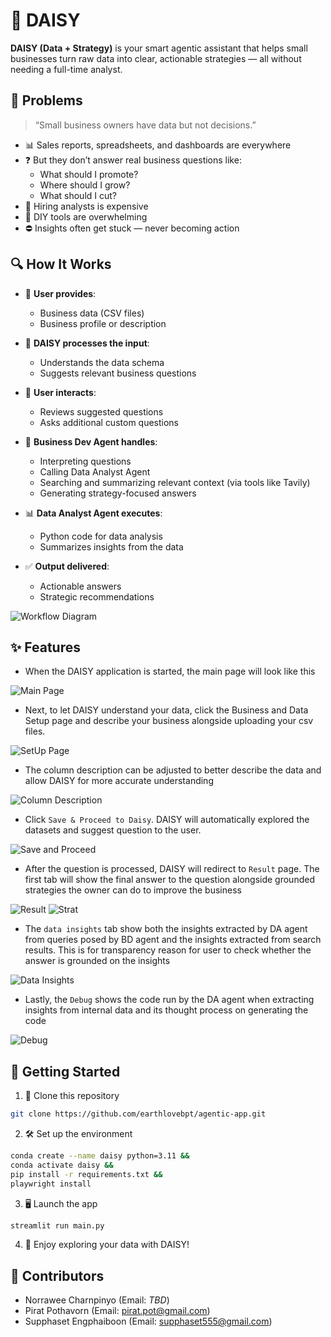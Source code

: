 # 🌼 DAISY

**DAISY (Data + Strategy)** is your smart agentic assistant that helps small businesses turn raw data into clear, actionable strategies — all without needing a full-time analyst.

## 🚧 Problems

> “Small business owners have data but not decisions.”

- 📊 Sales reports, spreadsheets, and dashboards are everywhere  
- ❓ But they don’t answer real business questions like:  
    - What should I promote?  
    - Where should I grow?  
    - What should I cut?  
- 💸 Hiring analysts is expensive  
- 🧩 DIY tools are overwhelming  
- ⛔ Insights often get stuck — never becoming action

## 🔍 How It Works

- 🧾 **User provides**:
  - Business data (CSV files)
  - Business profile or description

- 🤖 **DAISY processes the input**:
  - Understands the data schema
  - Suggests relevant business questions

- 💬 **User interacts**:
  - Reviews suggested questions
  - Asks additional custom questions

- 🧠 **Business Dev Agent handles**:
  - Interpreting questions
  - Calling Data Analyst Agent
  - Searching and summarizing relevant context (via tools like Tavily)
  - Generating strategy-focused answers

- 📊 **Data Analyst Agent executes**:
  - Python code for data analysis
  - Summarizes insights from the data

- ✅ **Output delivered**:
  - Actionable answers
  - Strategic recommendations

![Workflow Diagram](images/workflow.png)

## ✨ Features

- When the DAISY application is started, the main page will look like this

![Main Page](images/main_page.png)

- Next, to let DAISY understand your data, click the Business and Data Setup page and describe your business alongside uploading your csv files.

![SetUp Page](images/data_setup.png)

- The column description can be adjusted to better describe the data and allow DAISY for more accurate understanding

![Column Description](images/column_description.png)

- Click `Save & Proceed to Daisy`. DAISY will automatically explored the datasets and suggest question to the user.

![Save and Proceed](images/question_input.png)

- After the question is processed, DAISY will redirect to `Result` page. The first tab will show the final answer to the question alongside grounded strategies the owner can do to improve the business

![Result](images/result.png)
![Strat](images/strat.png)

- The `data insights` tab show both the insights extracted by DA agent from queries posed by BD agent and the insights extracted from search results. This is for transparency reason for user to check whether the answer is grounded on the insights

![Data Insights](images/data_insights.png)

- Lastly, the `Debug` shows the code run by the DA agent when extracting insights from internal data and its thought process on generating the code

![Debug](images/debug.png)

## 🚀 Getting Started

1. 🧬 Clone this repository  
```bash
git clone https://github.com/earthlovebpt/agentic-app.git
```

2. 🛠️ Set up the environment  
```bash
conda create --name daisy python=3.11 &&
conda activate daisy &&
pip install -r requirements.txt &&
playwright install
```

3. 🖥️ Launch the app  
```bash
streamlit run main.py
```

4. 🎉 Enjoy exploring your data with DAISY!

## 👥 Contributors

- Norrawee Charnpinyo (Email: *TBD*)  
- Pirat Pothavorn (Email: pirat.pot@gmail.com)  
- Supphaset Engphaiboon (Email: supphaset555@gmail.com)  